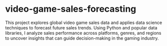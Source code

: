 # video-game-sales-forecasting
This project explores global video game sales data and applies data science techniques to forecast future sales trends. Using Python and popular data libraries, I analyze sales performance across platforms, genres, and regions to uncover insights that can guide decision-making in the gaming industry.
